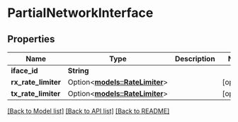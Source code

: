 # PartialNetworkInterface

## Properties

Name | Type | Description | Notes
------------ | ------------- | ------------- | -------------
**iface_id** | **String** |  | 
**rx_rate_limiter** | Option<[**models::RateLimiter**](RateLimiter.md)> |  | [optional]
**tx_rate_limiter** | Option<[**models::RateLimiter**](RateLimiter.md)> |  | [optional]

[[Back to Model list]](../README.md#documentation-for-models) [[Back to API list]](../README.md#documentation-for-api-endpoints) [[Back to README]](../README.md)


